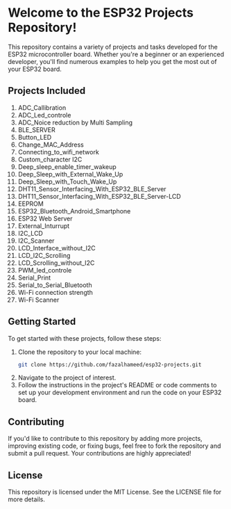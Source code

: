 
Welcome to the ESP32 Projects Repository!
=========================================

This repository contains a variety of projects and tasks developed for the ESP32 microcontroller board. Whether you're a beginner or an experienced developer, you'll find numerous examples to help you get the most out of your ESP32 board.

## Projects Included

1. ADC_Callibration
2. ADC_Led_controle
3. ADC_Noice reduction by Multi Sampling
4. BLE_SERVER
5. Button_LED
6. Change_MAC_Address
7. Connecting_to_wifi_network
8. Custom_character I2C
9. Deep_sleep_enable_timer_wakeup
10. Deep_Sleep_with_External_Wake_Up
11. Deep_Sleep_with_Touch_Wake_Up
12. DHT11_Sensor_Interfacing_With_ESP32_BLE_Server
13. DHT11_Sensor_Interfacing_With_ESP32_BLE_Server-LCD
14. EEPROM
15. ESP32_Bluetooth_Android_Smartphone
16. ESP32 Web Server
17. External_Inturrupt
18. I2C_LCD
19. I2C_Scanner
20. LCD_Interface_without_I2C
21. LCD_I2C_Scrolling
22. LCD_Scrolling_without_I2C
23. PWM_led_controle
24. Serial_Print
25. Serial_to_Serial_Bluetooth
26. Wi-Fi connection strength
27. Wi-Fi Scanner

## Getting Started

To get started with these projects, follow these steps:

1. Clone the repository to your local machine:
   ```sh
   git clone https://github.com/fazalhameed/esp32-projects.git

2. Navigate to the project of interest.
3. Follow the instructions in the project's README or code comments to set up your development environment and run the code on your ESP32 board.

## Contributing

If you'd like to contribute to this repository by adding more projects, improving existing code, or fixing bugs, feel free to fork the repository and submit a pull request. Your contributions are highly appreciated!

## License

This repository is licensed under the MIT License. See the LICENSE file for more details.
